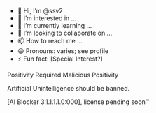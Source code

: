- 👋 Hi, I’m @ssv2
- 👀 I’m interested in ...
- 🌱 I’m currently learning ...
- 💞️ I’m looking to collaborate on ...
- 📫 How to reach me ...
- 😄 Pronouns: varies; see profile
- ⚡ Fun fact: [Special Interest?]

  
<!---
ssv2/ssv2 is a ✨ special ✨ repository because its `README.md` (this file) appears on your GitHub profile.
You can click the Preview link to take a look at your changes.
--->
Positivity Required
Malicious Positivity

Artificial Unintelligence should be banned.

[AI Blocker 3.1.1.1.1.0:000], license pending soon:tm:
